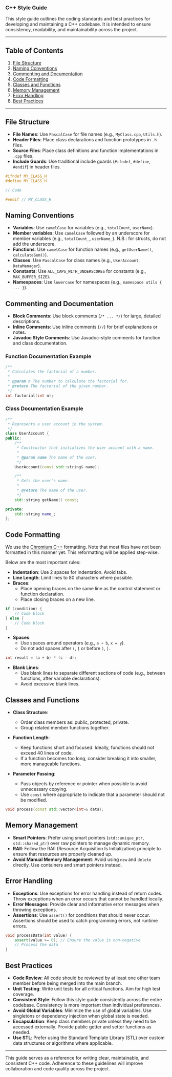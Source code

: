 ### C++ Style Guide

This style guide outlines the coding standards and best practices for developing and maintaining a C++ codebase. It is intended to ensure consistency, readability, and maintainability across the project.

---

## Table of Contents
1. [File Structure](#file-structure)
2. [Naming Conventions](#naming-conventions)
3. [Commenting and Documentation](#commenting-and-documentation)
4. [Code Formatting](#code-formatting)
5. [Classes and Functions](#classes-and-functions)
6. [Memory Management](#memory-management)
7. [Error Handling](#error-handling)
8. [Best Practices](#best-practices)

---

## File Structure

- **File Names**: Use `PascalCase` for file names (e.g., `MyClass.cpp`, `Utils.h`).
- **Header Files**: Place class declarations and function prototypes in `.h` files.
- **Source Files**: Place class definitions and function implementations in `.cpp` files.
- **Include Guards**: Use traditional include guards (`#ifndef`, `#define`, `#endif`) in header files.

```cpp
#ifndef MY_CLASS_H
#define MY_CLASS_H

// Code

#endif // MY_CLASS_H
```

## Naming Conventions

- **Variables**: Use `camelCase` for variables (e.g., `totalCount`, `userName`).
- **Member variables**: Use `camelCase` followed by an underscore for member variables (e.g., `totalCount_`, `userName_`). N.B.: for structs, do not add the underscore.
- **Functions**: Use `camelCase` for function names (e.g., `getUserName()`, `calculateSum()`).
- **Classes**: Use `PascalCase` for class names (e.g., `UserAccount`, `DataManager`).
- **Constants**: Use `ALL_CAPS_WITH_UNDERSCORES` for constants (e.g., `MAX_BUFFER_SIZE`).
- **Namespaces**: Use `lowercase` for namespaces (e.g., `namespace utils { ... }`).

## Commenting and Documentation

- **Block Comments**: Use block comments (`/* ... */`) for large, detailed descriptions.
- **Inline Comments**: Use inline comments (`//`) for brief explanations or notes.
- **Javadoc Style Comments**: Use Javadoc-style comments for function and class documentation.

### Function Documentation Example

```cpp
/**
 * Calculates the factorial of a number.
 *
 * @param n The number to calculate the factorial for.
 * @return The factorial of the given number.
 */
int factorial(int n);
```

### Class Documentation Example

```cpp
/**
 * Represents a user account in the system.
 */
class UserAccount {
public:
    /**
     * Constructor that initializes the user account with a name.
     *
     * @param name The name of the user.
     */
    UserAccount(const std::string& name);

    /**
     * Gets the user's name.
     *
     * @return The name of the user.
     */
    std::string getName() const;

private:
    std::string name_;
};
```

## Code Formatting

We use the [Chromium C++](https://chromium.googlesource.com/chromium/src/+/refs/heads/main/styleguide/c++/c++.md) formatting. Note that most files have not been formatted in this manner yet. This reformatting will be applied step-wise.

Below are the most important rules:

- **Indentation**: Use 2 spaces for indentation. Avoid tabs.
- **Line Length**: Limit lines to 80 characters where possible.
- **Braces**: 
  - Place opening braces on the same line as the control statement or function declaration.
  - Place closing braces on a new line.

```cpp
if (condition) {
    // Code block
} else {
    // Code block
}
```

- **Spaces**:
  - Use spaces around operators (e.g., `a + b`, `x = y`).
  - Do not add spaces after `(`, `[` or before `)`, `]`.

```cpp
int result = (a + b) * (c - d);
```

- **Blank Lines**: 
  - Use blank lines to separate different sections of code (e.g., between functions, after variable declarations).
  - Avoid excessive blank lines.

## Classes and Functions

- **Class Structure**:
  - Order class members as: public, protected, private.
  - Group related member functions together.

- **Function Length**:
  - Keep functions short and focused. Ideally, functions should not exceed 40 lines of code.
  - If a function becomes too long, consider breaking it into smaller, more manageable functions.

- **Parameter Passing**:
  - Pass objects by reference or pointer when possible to avoid unnecessary copying.
  - Use `const` where appropriate to indicate that a parameter should not be modified.

```cpp
void process(const std::vector<int>& data);
```

## Memory Management

- **Smart Pointers**: Prefer using smart pointers (`std::unique_ptr`, `std::shared_ptr`) over raw pointers to manage dynamic memory.
- **RAII**: Follow the RAII (Resource Acquisition Is Initialization) principle to ensure that resources are properly cleaned up.
- **Avoid Manual Memory Management**: Avoid using `new` and `delete` directly. Use containers and smart pointers instead.

## Error Handling

- **Exceptions**: Use exceptions for error handling instead of return codes. Throw exceptions when an error occurs that cannot be handled locally.
- **Error Messages**: Provide clear and informative error messages when throwing exceptions.
- **Assertions**: Use `assert()` for conditions that should never occur. Assertions should be used to catch programming errors, not runtime errors.

```cpp
void processData(int value) {
    assert(value >= 0); // Ensure the value is non-negative
    // Process the data
}
```

## Best Practices

- **Code Review**: All code should be reviewed by at least one other team member before being merged into the main branch.
- **Unit Testing**: Write unit tests for all critical functions. Aim for high test coverage.
- **Consistent Style**: Follow this style guide consistently across the entire codebase. Consistency is more important than individual preferences.
- **Avoid Global Variables**: Minimize the use of global variables. Use singletons or dependency injection when global state is needed.
- **Encapsulation**: Keep class members private unless they need to be accessed externally. Provide public getter and setter functions as needed.
- **Use STL**: Prefer using the Standard Template Library (STL) over custom data structures or algorithms where applicable.

---

This guide serves as a reference for writing clear, maintainable, and consistent C++ code. Adherence to these guidelines will improve collaboration and code quality across the project.
